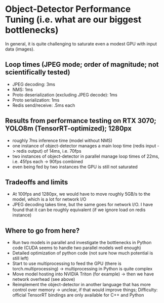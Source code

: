 # Object-Detector Performance Tuning (i.e. what are our biggest bottlenecks)
In general, it is quite challenging to saturate even a modest GPU with input data (images).

## Loop times (JPEG mode; order of magnitude; not scientifically tested)
- JPEG decoding: 3ms
- NMS: 1ms
- Proto deserialization (excluding JPEG decode): 1ms
- Proto serialization: 1ms
- Redis send/receive: .5ms each

## Results from performance testing on RTX 3070; YOLO8m (TensorRT-optimized); 1280px
- roughly 7ms inference time (model without NMS)
- one instance of object-detector manages a main loop time (redis input -> redis output) of 14ms, i.e. 70fps
- two instances of object-detector in parallel manage loop times of 22ms, i.e. 45fps each -> 90fps combined
- even being fed by two instances the GPU is still not saturated

## Tradeoffs and limits
- At 100fps and 1280px, we would have to move roughly 5GB/s to the model, which is a lot for network I/O
- JPEG decoding takes time, but the same goes for network I/O. I have found that it can be roughly equivalent (if we ignore load on redis instance)

## Where to go from here?
- Run two models in parallel and investigate the bottlenecks in Python code (CUDA seems to handle two parallel models well enough)
- Detailed optimization of python code (not sure how much potential is still left)
- Start to use multiprocessing to feed the GPU (there is torch.multiprocessing) -> multiprocessing in Python is quite complex
- Move model hosting into NVIDIA Triton (for example) -> then we have network overhead (see above)
- Reimplement the object-detector in another language that has more control over memory -> unclear, if that would improve things; Difficulty: official TensorRT bindings are only available for C++ and Python
